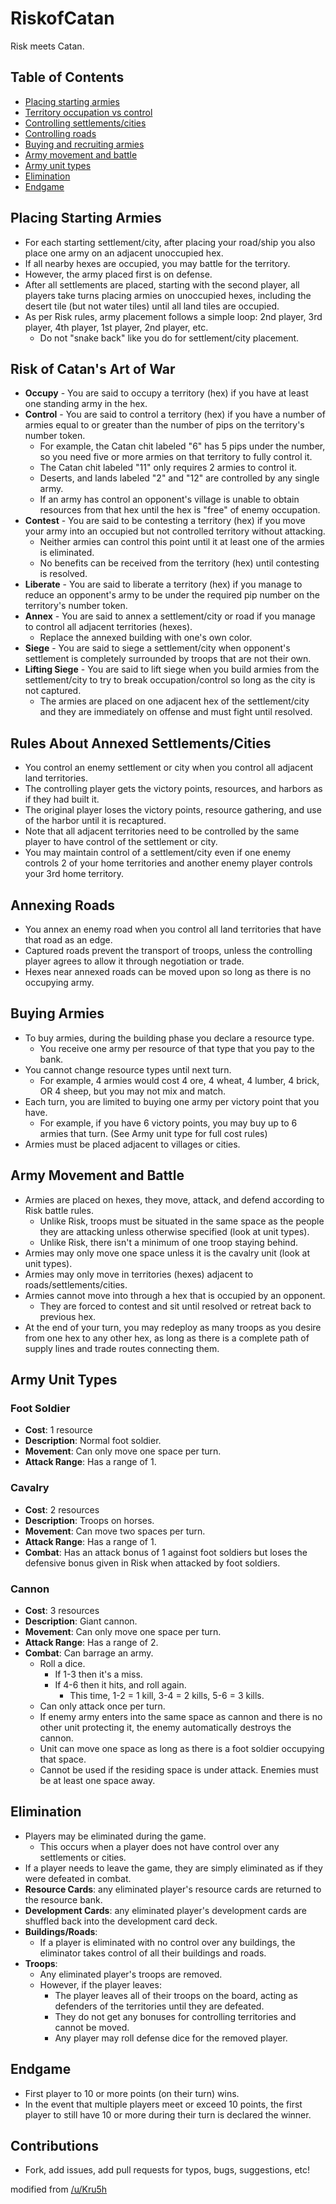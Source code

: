 RiskofCatan
===========

Risk meets Catan.

## Table of Contents

 - [Placing starting armies](#placing-starting-armies)
 - [Territory occupation vs control](#territory-occupation-vs-control)
 - [Controlling settlements/cities](#controlling-settlements-cities)
 - [Controlling roads](#controlling-roads)
 - [Buying and recruiting armies](#buying-and-recruiting-armies)
 - [Army movement and battle](#army-movement-and-battle)
 - [Army unit types](#army-unit-types)
 - [Elimination](#elimination)
 - [Endgame](#endgame)

## Placing Starting Armies ##

- For each starting settlement/city, after placing your road/ship you also place one army on an adjacent unoccupied hex.
- If all nearby hexes are occupied, you may battle for the territory.
- However, the army placed first is on defense.
- After all settlements are placed, starting with the second player, all players take turns placing armies on unoccupied hexes, including the desert tile (but not water tiles) until all land tiles are occupied.
- As per Risk rules, army placement follows a simple loop: 2nd player, 3rd player, 4th player, 1st player, 2nd player, etc.
    - Do not "snake back" like you do for settlement/city placement.

## Risk of Catan's Art of War ##

- **Occupy** - You are said to occupy a territory (hex) if you have at least one standing army in the hex.
- **Control** - You are said to control a territory (hex) if you have a number of armies equal to or greater than the number of pips on the territory's number token.
    - For example, the Catan chit labeled "6" has 5 pips under the number, so you need five or more armies on that territory to fully control it.
    - The Catan chit labeled "11" only requires 2 armies to control it.
    - Deserts, and lands labeled "2" and "12" are controlled by any single army.
    - If an army has control an opponent's village is unable to obtain resources from that hex until the hex is "free" of enemy occupation.
- **Contest** - You are said to be contesting a territory (hex) if you move your army into an occupied but not controlled territory without attacking.
    - Neither armies can control this point until it at least one of the armies is eliminated.
    - No benefits can be received from the territory (hex) until contesting is resolved.
- **Liberate** - You are said to liberate a territory (hex) if you manage to reduce an opponent's army to be under the required pip number on the territory's number token.
- **Annex** - You are said to annex a settlement/city or road if you manage to control all adjacent territories (hexes).
    - Replace the annexed building with one's own color.
- **Siege** - You are said to siege a settlement/city when opponent's settlement is completely surrounded by troops that are not their own.
- **Lifting Siege** - You are said to lift siege when you build armies from the settlement/city to try to break occupation/control so long as the city is not captured.
    - The armies are placed on one adjacent hex of the settlement/city and they are immediately on offense and must fight until resolved.

## Rules About Annexed Settlements/Cities ##

- You control an enemy settlement or city when you control all adjacent land territories.
- The controlling player gets the victory points, resources, and harbors as if they had built it.
- The original player loses the victory points, resource gathering, and use of the harbor until it is recaptured.
- Note that all adjacent territories need to be controlled by the same player to have control of the settlement or city.
- You may maintain control of a settlement/city even if one enemy controls 2 of your home territories and another enemy player controls your 3rd home territory.

## Annexing Roads ##

- You annex an enemy road when you control all land territories that have that road as an edge.
- Captured roads prevent the transport of troops, unless the controlling player agrees to allow it through negotiation or trade.
- Hexes near annexed roads can be moved upon so long as there is no occupying army.

## Buying Armies ##

- To buy armies, during the building phase you declare a resource type.
    - You receive one army per resource of that type that you pay to the bank.
- You cannot change resource types until next turn.
    - For example, 4 armies would cost 4 ore, 4 wheat, 4 lumber, 4 brick, OR 4 sheep, but you may not mix and match.
- Each turn, you are limited to buying one army per victory point that you have.
    - For example, if you have 6 victory points, you may buy up to 6 armies that turn. (See Army unit type for full cost rules)
- Armies must be placed adjacent to villages or cities.

## Army Movement and Battle ##

- Armies are placed on hexes, they move, attack, and defend according to Risk battle rules.
    - Unlike Risk, troops must be situated in the same space as the people they are attacking unless otherwise specified (look at unit types).
    - Unlike Risk, there isn't a minimum of one troop staying behind.
- Armies may only move one space unless it is the cavalry unit (look at unit types).
- Armies may only move in territories (hexes) adjacent to roads/settlements/cities.
- Armies cannot move into through a hex that is occupied by an opponent.
    - They are forced to contest and sit until resolved or retreat back to previous hex.
- At the end of your turn, you may redeploy as many troops as you desire from one hex to any other hex, as long as there is a complete path of supply lines and trade routes connecting them.

## Army Unit Types ##

### Foot Soldier ###

- **Cost**: 1 resource
- **Description**: Normal foot soldier.
- **Movement**: Can only move one space per turn.
- **Attack Range**: Has a range of 1.

### Cavalry ###

- **Cost**: 2 resources
- **Description**: Troops on horses.
- **Movement**: Can move two spaces per turn.
- **Attack Range**: Has a range of 1.
- **Combat**: Has an attack bonus of 1 against foot soldiers but loses the defensive bonus given in Risk when attacked by foot soldiers.

### Cannon ###

- **Cost**: 3 resources
- **Description**: Giant cannon.
- **Movement**: Can only move one space per turn.
- **Attack Range**: Has a range of 2.
- **Combat**: Can barrage an army.
    - Roll a dice.
        - If 1-3 then it's a miss.
        - If 4-6 then it hits, and roll again.
            - This time, 1-2 = 1 kill, 3-4 = 2 kills, 5-6 = 3 kills.
    - Can only attack once per turn.
    - If enemy army enters into the same space as cannon and there is no other unit protecting it, the enemy automatically destroys the cannon.
    - Unit can move one space as long as there is a foot soldier occupying that space.
    - Cannot be used if the residing space is under attack. Enemies must be at least one space away.

## Elimination ##

- Players may be eliminated during the game.
    - This occurs when a player does not have control over any settlements or cities.
- If a player needs to leave the game, they are simply eliminated as if they were defeated in combat.
- **Resource Cards**: any eliminated player's resource cards are returned to the resource bank.
- **Development Cards**: any eliminated player's development cards are shuffled back into the development card deck.
- **Buildings/Roads**:
    - If a player is eliminated with no control over any buildings, the eliminator takes control of all their buildings and roads.
- **Troops**:
    - Any eliminated player's troops are removed.
    - However, if the player leaves:
        - The player leaves all of their troops on the board, acting as defenders of the territories until they are defeated.
        - They do not get any bonuses for controlling territories and cannot be moved.
        - Any player may roll defense dice for the removed player.

## Endgame ##
- First player to 10 or more points (on their turn) wins.
- In the event that multiple players meet or exceed 10 points, the first player to still have 10 or more during their turn is declared the winner.

## Contributions ##

- Fork, add issues, add pull requests for typos, bugs, suggestions, etc!

modified from [/u/Kru5h](http://www.reddit.com/r/boardgames/comments/16kg3s/a_fun_game_my_friends_and_i_play_risk_of_catan/c7wtxkg)

